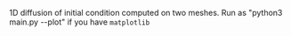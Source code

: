 1D diffusion of initial condition computed on two meshes. Run as "python3 main.py --plot" if you have `matplotlib`
